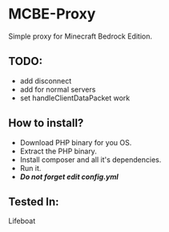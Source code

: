 # MCBE-Proxy
Simple proxy for Minecraft Bedrock Edition.
## TODO:
- add disconnect
- add for normal servers
- set handleClientDataPacket work
## How to install?
- Download PHP binary for you OS.
- Extract the PHP binary.
- Install composer and all it's dependencies.
- Run it.
- ___Do not forget edit config.yml___
## Tested In:
Lifeboat
